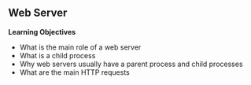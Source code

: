 ## Web Server

**Learning Objectives**

* What is the main role of a web server
* What is a child process
* Why web servers usually have a parent process and child processes
* What are the main HTTP requests